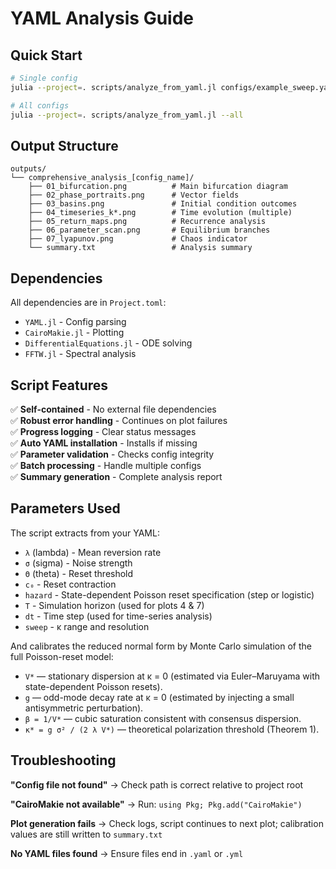 # YAML Analysis Guide

## Quick Start
```bash
# Single config
julia --project=. scripts/analyze_from_yaml.jl configs/example_sweep.yaml

# All configs
julia --project=. scripts/analyze_from_yaml.jl --all
```

## Output Structure
```
outputs/
└── comprehensive_analysis_[config_name]/
    ├── 01_bifurcation.png          # Main bifurcation diagram
    ├── 02_phase_portraits.png      # Vector fields
    ├── 03_basins.png               # Initial condition outcomes
    ├── 04_timeseries_k*.png        # Time evolution (multiple)
    ├── 05_return_maps.png          # Recurrence analysis
    ├── 06_parameter_scan.png       # Equilibrium branches
    ├── 07_lyapunov.png             # Chaos indicator
    └── summary.txt                 # Analysis summary
```

## Dependencies

All dependencies are in `Project.toml`:
- `YAML.jl` - Config parsing
- `CairoMakie.jl` - Plotting
- `DifferentialEquations.jl` - ODE solving
- `FFTW.jl` - Spectral analysis

## Script Features

✅ **Self-contained** - No external file dependencies  
✅ **Robust error handling** - Continues on plot failures  
✅ **Progress logging** - Clear status messages  
✅ **Auto YAML installation** - Installs if missing  
✅ **Parameter validation** - Checks config integrity  
✅ **Batch processing** - Handle multiple configs  
✅ **Summary generation** - Complete analysis report

## Parameters Used

The script extracts from your YAML:
- `λ` (lambda) - Mean reversion rate
- `σ` (sigma) - Noise strength
- `Θ` (theta) - Reset threshold
- `c₀` - Reset contraction
- `hazard` - State-dependent Poisson reset specification (step or logistic)
- `T` - Simulation horizon (used for plots 4 & 7)
- `dt` - Time step (used for time-series analysis)
- `sweep` - κ range and resolution

And calibrates the reduced normal form by Monte Carlo simulation of the full Poisson-reset model:
- `V*` — stationary dispersion at κ = 0 (estimated via Euler–Maruyama with state-dependent Poisson resets).
- `g` — odd-mode decay rate at κ = 0 (estimated by injecting a small antisymmetric perturbation).
- `β = 1/V*` — cubic saturation consistent with consensus dispersion.
- `κ* = g σ² / (2 λ V*)` — theoretical polarization threshold (Theorem 1).

## Troubleshooting

**"Config file not found"**
→ Check path is correct relative to project root

**"CairoMakie not available"**
→ Run: `using Pkg; Pkg.add("CairoMakie")`

**Plot generation fails**
→ Check logs, script continues to next plot; calibration values are still written to `summary.txt`

**No YAML files found**
→ Ensure files end in `.yaml` or `.yml`